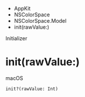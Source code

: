 

- AppKit
- NSColorSpace
- NSColorSpace.Model
-  init(rawValue:) 

Initializer

# init(rawValue:)

macOS

``` source
init?(rawValue: Int)
```


